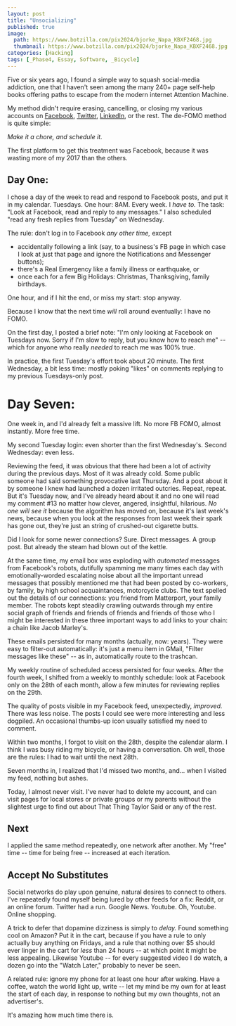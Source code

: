 ```yaml
---
layout: post
title: "Unsocializing"
published: true
image:
  path: https://www.botzilla.com/pix2024/bjorke_Napa_KBXF2468.jpg
  thumbnail: https://www.botzilla.com/pix2024/bjorke_Napa_KBXF2468.jpg
categories: [Hacking]
tags: [_Phase4, Essay, Software, _Bicycle]
---
```


Five or six years ago, I found a simple way to squash social-media addiction, one that I haven't seen among the many 240+ page self-help books offering paths to escape from the modern internet Attention Machine.

My method didn't require erasing, cancelling, or closing  my various accounts on [Facebook](https://www.facebook.com/bjorke), [Twitter](https://twitter.com/bjorke), [LinkedIn](https://www.linkedin.com/in/kevinbjorke/), or the rest. The de-FOMO method is quite simple:

_Make it a chore, and schedule it._
<!--more-->

The first platform to get this treatment was Facebook, because it was wasting more of my 2017 than the others.

## Day One:

I chose a day of the week to read and respond to Facebook posts, and put it in my calendar. Tuesdays. One hour: 8AM. Every week. I _have to._ The task: "Look at Facebook, read and reply to any messages." I also scheduled "read any fresh replies from Tuesday" on Wednesday.

The rule: don't log in to Facebook _any other time,_ except

* accidentally following a link (say, to a business's FB page in which case I look at just that page and ignore the Notifications and Messenger buttons);
* there's a Real Emergency like a family illness or earthquake, or 
* once each for a few Big Holidays: Christmas, Thanksgiving, family birthdays.

One hour, and if I hit the end, or miss my start: stop anyway.

Because I know that the next time _will_ roll around eventually: I have no FOMO.

On the first day, I posted a brief note: "I'm only looking at Facebook on Tuesdays now. Sorry if I'm slow to reply, but you know how to reach me" -- which for anyone who really _needed_ to reach me was 100% true.

In practice, the first Tuesday's effort took about 20 minute. The first Wednesday, a bit less time: mostly poking "likes" on comments replying to my previous Tuesdays-only post.

# Day Seven:

One week in, and I'd already felt a massive lift. No more FB FOMO, almost instantly. More free time.

My second Tuesday login: even shorter than the first Wednesday's. Second Wednesday: even less.

Reviewing the feed, it was obvious that there had been a lot of activity during the previous days. Most of it was already cold. Some public someone had said something provocative last Thursday. And a post about it by someone I knew had launched a dozen irritated outcries. Repeat, repeat. But it's Tuesday now, and I've already heard about it and no one will read my comment #13 no matter how clever, angered, insightful, hilarious. _No one will see it_ because the algorithm has moved on, because it's last week's news, because when you look at the responses from last week their spark has gone out, they're just an string of crushed-out cigarette butts.

Did I look for some newer connections? Sure. Direct messages. A group post. But already the steam had blown out of the kettle.

At the same time, my email box was exploding with _automated_ messages from Facebook's robots, dutifully spamming me many times each day with emotionally-worded escalating noise about all the important unread messages that possibly mentioned me that had been posted by co-workers, by family, by high school acquaintances, motorcycle clubs. The text spelled out the details of our connections: you friend from Matterport, your family member. The robots kept steadily crawling outwards through my entire social graph of friends and friends of friends and friends of those who I might be interested in these three important ways to add links to your chain: a chain like Jacob Marley's.

These emails persisted for many months (actually, now: years). They were easy to filter-out automatically: it's just a menu item in GMail, "Filter messages like these" -- as in, automatically route to the trashcan.

My weekly routine of scheduled access persisted for four weeks. After the fourth week, I shifted from a weekly to monthly schedule: look at Facebook only on the 28th of each month, allow a few minutes for reviewing replies on the 29th.

The quality of posts visible in my Facebook feed, unexpectedly, _improved._ There was less noise. The posts I could see were more interesting and less dogpiled. An occasional thumbs-up icon usually satisfied my need to comment.

Within two months, I forgot to visit on the 28th, despite the calendar alarm. I think I was busy riding my bicycle, or having a conversation. Oh well, those are the rules: I had to wait until the next 28th.

Seven months in, I realized that I'd missed two months, and... when I visited my feed, nothing but ashes.

Today, I almost never visit. I've never had to delete my account, and can visit pages for local stores or private groups or my parents without the slightest urge to find out about That Thing Taylor Said or any of the rest.

## Next

I applied the same method repeatedly, one network after another. My "free" time -- time for being free -- increased at each iteration.

## Accept No Substitutes

Social networks do play upon genuine, natural desires to connect to others. I've repeatedly found myself being lured by other feeds for a fix: Reddit, or an online forum. Twitter had a run. Google News. Youtube. Oh, Youtube. Online shopping.

A trick to defer that dopamine dizziness is simply to _delay._ Found something cool on Amazon? Put it in the cart, because if you have a rule to only actually buy anything on Fridays, and a rule that nothing over $5 should ever linger in the cart for _less_ than 24 hours -- at which point it might be less appealing. Likewise Youtube -- for every suggested video I do watch, a dozen go into the "Watch Later," probably to never be seen.

A related rule: ignore my phone for at least one hour after waking. Have a coffee, watch the world light up, write -- let my mind be my own for at least the start of each day, in response to nothing but my own thoughts, not an advertiser's.

It's amazing how much time there is.
